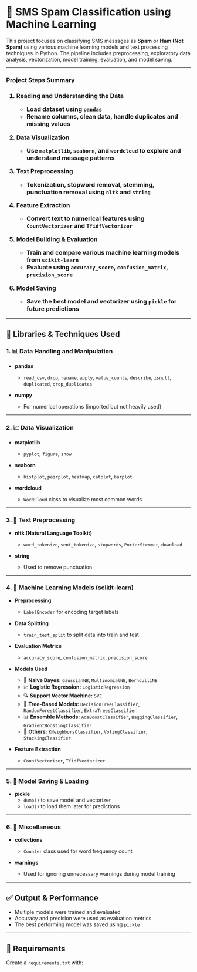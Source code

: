 # 💬 SMS Spam Classification using Machine Learning

This project focuses on classifying SMS messages as **Spam** or **Ham (Not Spam)** using various machine learning models and text processing techniques in Python. The pipeline includes preprocessing, exploratory data analysis, vectorization, model training, evaluation, and model saving.

---
  <h3> Project Steps Summary <h3/>

1. **Reading and Understanding the Data**  
   - Load dataset using `pandas`
   - Rename columns, clean data, handle duplicates and missing values

2. **Data Visualization**  
   - Use `matplotlib`, `seaborn`, and `wordcloud` to explore and understand message patterns

3. **Text Preprocessing**  
   - Tokenization, stopword removal, stemming, punctuation removal using `nltk` and `string`

4. **Feature Extraction**  
   - Convert text to numerical features using `CountVectorizer` and `TfidfVectorizer`

5. **Model Building & Evaluation**  
   - Train and compare various machine learning models from `scikit-learn`
   - Evaluate using `accuracy_score`, `confusion_matrix`, `precision_score`

6. **Model Saving**  
   - Save the best model and vectorizer using `pickle` for future predictions

---

## 🧰 Libraries & Techniques Used

### 1. 📊 Data Handling and Manipulation

- **pandas**
  - `read_csv`, `drop`, `rename`, `apply`, `value_counts`, `describe`, `isnull`, `duplicated`, `drop_duplicates`

- **numpy**
  - For numerical operations (imported but not heavily used)

---

### 2. 📈 Data Visualization

- **matplotlib**
  - `pyplot`, `figure`, `show`

- **seaborn**
  - `histplot`, `pairplot`, `heatmap`, `catplot`, `barplot`

- **wordcloud**
  - `WordCloud` class to visualize most common words

---

### 3. 📝 Text Preprocessing

- **nltk (Natural Language Toolkit)**
  - `word_tokenize`, `sent_tokenize`, `stopwords`, `PorterStemmer`, `download`

- **string**
  - Used to remove punctuation

---

### 4. 🤖 Machine Learning Models (scikit-learn)

- **Preprocessing**
  - `LabelEncoder` for encoding target labels

- **Data Splitting**
  - `train_test_split` to split data into train and test

- **Evaluation Metrics**
  - `accuracy_score`, `confusion_matrix`, `precision_score`

- **Models Used**
  - 🧠 **Naive Bayes:** `GaussianNB`, `MultinomialNB`, `BernoulliNB`
  - 📈 **Logistic Regression:** `LogisticRegression`
  - 🔍 **Support Vector Machine:** `SVC`
  - 🌳 **Tree-Based Models:** `DecisionTreeClassifier`, `RandomForestClassifier`, `ExtraTreesClassifier`
  - 📊 **Ensemble Methods:** `AdaBoostClassifier`, `BaggingClassifier`, `GradientBoostingClassifier`
  - 👥 **Others:** `KNeighborsClassifier`, `VotingClassifier`, `StackingClassifier`

- **Feature Extraction**
  - `CountVectorizer`, `TfidfVectorizer`

---

### 5. 💾 Model Saving & Loading

- **pickle**
  - `dump()` to save model and vectorizer  
  - `load()` to load them later for predictions

---

### 6. 🔄 Miscellaneous

- **collections**
  - `Counter` class used for word frequency count

- **warnings**
  - Used for ignoring unnecessary warnings during model training

---

## ✅ Output & Performance

- Multiple models were trained and evaluated
- Accuracy and precision were used as evaluation metrics
- The best performing model was saved using `pickle`

---

## 📌 Requirements

Create a `requirements.txt` with:
